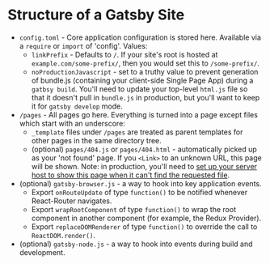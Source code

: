 # Structure of a Gatsby Site

* `config.toml` - Core application configuration is stored here. Available via a `require`
or `import` of 'config'. Values:
  * `linkPrefix` - Defaults to `/`. If your site's root is hosted at `example.com/some-prefix/`, then you would set this to `/some-prefix/`.
  * `noProductionJavascript` - set to a truthy value to prevent generation of bundle.js
  (containing your client-side Single Page App) during a `gatbsy build`. You'll need
  to update your top-level `html.js` file so that it doesn't pull in `bundle.js` in
  production, but you'll want to keep it for `gatsby develop` mode.
* `/pages` - All pages go here. Everything is turned into a page except
files which start with an underscore:
  * `_template` files under `/pages` are treated as parent templates for other pages in
  the same directory tree.
  * (optional) `pages/404.js` or `pages/404.html` - automatically picked up as your 'not
  found' page. If you `<Link>` to an unknown URL, this page will be shown. Note: in
  production, you'll need to [set up your server host to show this page when it can't find
  the requested file](https://github.com/gatsbyjs/gatsby/pull/121#issuecomment-194715068).
* (optional) `gatsby-browser.js` - a way to hook into key application events.
  * Export `onRouteUpdate` of type `function()` to be notified whenever React-Router
  navigates.
  * Export `wrapRootComponent` of type `function()` to wrap the root component in another
  component (for example, the Redux Provider).
  * Export `replaceDOMRenderer` of type `function()` to override the call to `ReactDOM.render()`.
* (optional) `gatsby-node.js` - a way to hook into events during build
and development.
